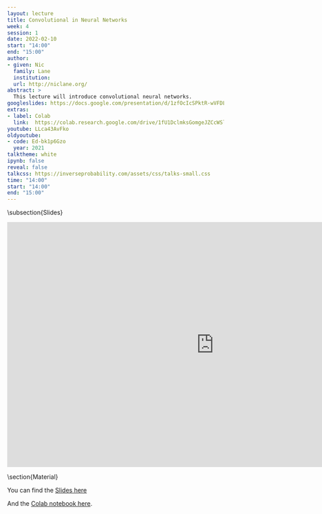 ```yaml
---
layout: lecture
title: Convolutional in Neural Networks
week: 4
session: 1
date: 2022-02-10
start: "14:00"
end: "15:00"
author:
- given: Nic
  family: Lane
  institution: 
  url: http://niclane.org/
abstract: >
  This lecture will introduce convolutional neural networks. 
googleslides: https://docs.google.com/presentation/d/1zfOcIcSPktR-wVFDLtL9iQIdcOQ_80erRyoqN5FKKlY/edit?usp=sharing
extras:
- label: Colab
  link:  https://colab.research.google.com/drive/1fU1DclmksGomgeJZCcWSlDnTpyPJ1uUc?usp=sharing
youtube: LLca43AvFko
oldyoutube:
- code: Ed-bk1p6Gzo
  year: 2021
talktheme: white
ipynb: false
reveal: false
talkcss: https://inverseprobability.com/assets/css/talks-small.css
time: "14:00"
start: "14:00"
end: "15:00"
---
```


\subsection{Slides}

<iframe src="https://docs.google.com/presentation/d/e/2PACX-1vQQLqiHVA8B9J03WyagcfCdKJKgM9QWqxRRTXZR6rNeRzpix29fhgc9Fo0BAKwHib4VEON3iO5e3Upo/embed?start=false&loop=false&delayms=3000" frameborder="0" width="960" height="569" allowfullscreen="true" mozallowfullscreen="true" webkitallowfullscreen="true"></iframe>


\section{Material}

You can find the [Slides here](https://docs.google.com/presentation/d/1zfOcIcSPktR-wVFDLtL9iQIdcOQ_80erRyoqN5FKKlY/edit?usp=sharing)

And the [Colab notebook here](https://colab.research.google.com/drive/1fU1DclmksGomgeJZCcWSlDnTpyPJ1uUc?).


